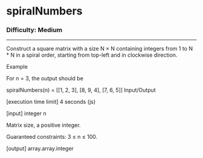 # spiralNumbers

### Difficulty: Medium ###

---
Construct a square matrix with a size N × N containing integers from 1 to N * N in a spiral order, starting from top-left and in clockwise direction.

Example

For n = 3, the output should be

spiralNumbers(n) = [[1, 2, 3],
                    [8, 9, 4],
                    [7, 6, 5]]
Input/Output

[execution time limit] 4 seconds (js)

[input] integer n

Matrix size, a positive integer.

Guaranteed constraints:
3 ≤ n ≤ 100.

[output] array.array.integer